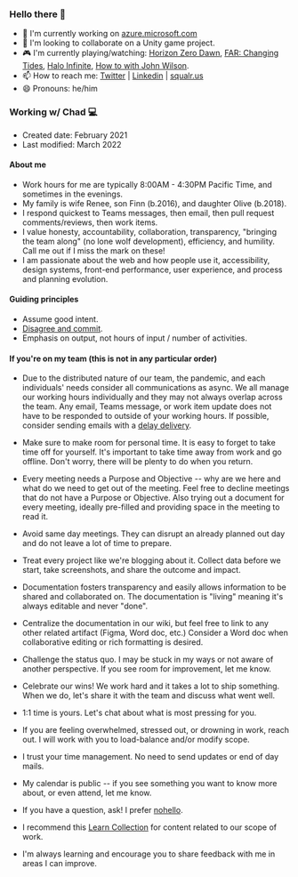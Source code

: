 ### Hello there 👋

- 🔭 I'm currently working on [azure.microsoft.com](https://azure.microsoft.com)
- 👯 I'm looking to collaborate on a Unity game project.
- 🎮 I'm currently playing/watching: [Horizon Zero Dawn](https://store.playstation.com/en-us/product/UP9000-CUSA10237_00-HRZCE00000000000), [FAR: Changing Tides](https://www.xbox.com/en-us/games/store/far-changing-tides/9n29vz9lrnnq), [Halo Infinite](https://www.xbox.com/en-us/games/store/halo-infinite-campaign/9np1p1wfs0lb), [How to with John Wilson](https://www.hbo.com/how-to-with-john-wilson).
- 📫 How to reach me: [Twitter](https://twitter.com/chadschulz) | [Linkedin](https://www.linkedin.com/in/chadschulz/) | [squalr.us](https://squalr.us)
- 😄 Pronouns: he/him

### Working w/ Chad 💻

- Created date: February 2021
- Last modified: March 2022

#### About me

- Work hours for me are typically 8:00AM - 4:30PM Pacific Time, and sometimes in the evenings.
- My family is wife Renee, son Finn (b.2016), and daughter Olive (b.2018).
- I respond quickest to Teams messages, then email, then pull request comments/reviews, then work items.
- I value honesty, accountability, collaboration, transparency, "bringing the team along" (no lone wolf development), efficiency, and humility. Call me out if I miss the mark on these!
- I am passionate about the web and how people use it, accessibility, design systems, front-end performance, user experience, and process and planning evolution.

#### Guiding principles

- Assume good intent.
- [Disagree and commit](https://en.wikipedia.org/wiki/Disagree_and_commit).
- Emphasis on output, not hours of input / number of activities.

#### If you're on my team (this is not in any particular order)

- Due to the distributed nature of our team, the pandemic, and each individuals' needs consider all communications as async. We all manage our working hours individually and they may not always overlap across the team. Any email, Teams message, or work item update does not have to be responded to outside of your working hours. If possible, consider sending emails with a [delay delivery](https://support.microsoft.com/en-us/office/delay-or-schedule-sending-email-messages-026af69f-c287-490a-a72f-6c65793744ba).

- Make sure to make room for personal time. It is easy to forget to take time off for yourself. It's important to take time away from work and go offline. Don't worry, there will be plenty to do when you return.

- Every meeting needs a Purpose and Objective -- why are we here and what do we need to get out of the meeting. Feel free to decline meetings that do not have a Purpose or Objective. Also trying out a document for every meeting, ideally pre-filled and providing space in the meeting to read it.

- Avoid same day meetings. They can disrupt an already planned out day and do not leave a lot of time to prepare.

- Treat every project like we're blogging about it. Collect data before we start, take screenshots, and share the outcome and impact.

- Documentation fosters transparency and easily allows information to be shared and collaborated on. The documentation is "living" meaning it's always editable and never "done".

- Centralize the documentation in our wiki, but feel free to link to any other related artifact (Figma, Word doc, etc.) Consider a Word doc when collaborative editing or rich formatting is desired.

- Challenge the status quo. I may be stuck in my ways or not aware of another perspective. If you see room for improvement, let me know.

- Celebrate our wins! We work hard and it takes a lot to ship something. When we do, let's share it with the team and discuss what went well.

- 1:1 time is yours. Let's chat about what is most pressing for you.

- If you are feeling overwhelmed, stressed out, or drowning in work, reach out. I will work with you to load-balance and/or modify scope.

- I trust your time management. No need to send updates or end of day mails.

- My calendar is public -- if you see something you want to know more about, or even attend, let me know.

- If you have a question, ask! I prefer [nohello](https://www.nohello.com/).

- I recommend this [Learn Collection](https://docs.microsoft.com/en-us/users/squalrus/collections/ype3ie0jdwmx56) for content related to our scope of work.

- I'm always learning and encourage you to share feedback with me in areas I can improve.

<!--
Chad Schulz (he/him)
Principal SDE Manager | azure.com
-->
